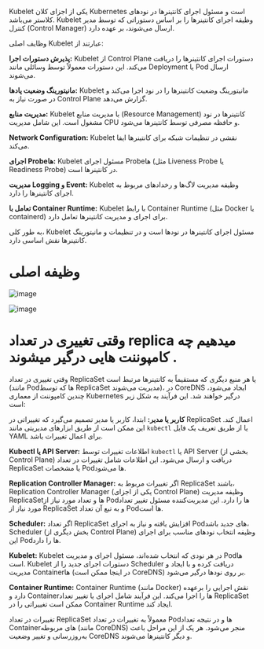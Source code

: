 Kubelet 
یکی از اجزای کلان Kubernetes است و مسئول اجرای کانتینرها در نودهای کلاستر می‌باشد. Kubelet وظیفه اجرای کانتینرها را بر اساس دستوراتی که توسط مدیر کنترل (Control Manager) ارسال می‌شوند، بر عهده دارد. 

وظایف اصلی Kubelet عبارتند از:

**پذیرش دستورات اجرا:** Kubelet از Control Plane دستورات اجرای کانتینرها را دریافت می‌کند. این دستورات معمولاً توسط وسائلی مانند Deployment یا Pod ارسال می‌شوند.

**مانیتورینگ وضعیت پادها:** Kubelet مانیتورینگ وضعیت کانتینرها را در نود اجرا می‌کند و در صورت نیاز به Control Plane گزارش می‌دهد.

**مدیریت منابع:** Kubelet با مدیریت منابع (Resource Management) کانتینرها در نود مشغول است. این شامل مدیریت CPU و حافظه مصرفی توسط کانتینرها می‌شود.

**Network Configuration:** Kubelet نقشی در تنظیمات شبکه برای کانتینرها ایفا می‌کند.

**اجرای Probe‌ها:** Kubelet مسئول اجرای Probe‌ها (مثل Liveness Probe یا Readiness Probe) در کانتینرها است.

**مدیریت Logging و Event:** Kubelet وظیفه مدیریت لاگ‌ها و رخدادهای مربوط به اجرای کانتینرها را دارد.

**تعامل با Container Runtime:** Kubelet با رابط Container Runtime (مثل Docker یا containerd) برای اجرای و مدیریت کانتینرها تعامل دارد.

به طور کلی، Kubelet مسئول اجرای کانتینرها در نودها است و در تنظیمات و مانیتورینگ کانتینرها نقش اساسی دارد.

# وظیفه اصلی 
![image](https://github.com/milad6745/Kubernetes/assets/113288076/17eb9344-1f31-48ab-b32b-01d3eb9679fa)

![image](https://github.com/milad6745/Kubernetes/assets/113288076/26e10756-ab17-434f-b180-0f052fb5244c)

# وقتی تغییری در تعداد replica میدهیم چه کامپوننت هایی درگیر میشوند .

وقتی تغییری در تعداد ReplicaSet یا هر منبع دیگری که مستقیماً به کانتینرها مرتبط است (مانند Podها که توسط ReplicaSet مدیریت می‌شوند)، در CoreDNS ایجاد می‌شود، چندین کامپوننت از معماری Kubernetes درگیر خواهند شد. این فرآیند به شکل زیر است:

**کاربر یا مدیر:** ابتدا، کاربر یا مدیر تصمیم می‌گیرد که تغییراتی در ReplicaSet اعمال کند. این ممکن است از طریق ابزارهای مدیریتی مانند `kubectl` یا از طریق تعریف یک فایل YAML برای اعمال تغییرات باشد.

**Kubectl یا API Server:** اطلاعات تغییرات توسط `kubectl` یا API Server (بخشی از Control Plane) دریافت و ارسال می‌شود. این اطلاعات شامل تغییرات در تعداد ReplicaSet یا مشخصات Podها می‌شود.

**Replication Controller Manager:** اگر تغییرات مربوط به ReplicaSet باشند، Replication Controller Manager (یکی از اجزای Control Plane) وظیفه مدیریت ReplicaSetها و تعداد مورد نیاز از Podها را دارد. این مدیریت‌کننده مسئول تغییر تعداد مورد نیاز از ReplicaSet و به تبع آن تعداد Podها است.

**Scheduler:** اگر تعداد ReplicaSet افزایش یافته و نیاز به اجرای Podهای جدید باشد، Scheduler (بخش دیگری از Control Plane) وظیفه انتخاب نودهای مناسب برای اجرای این Podها را دارد.

**Kubelet:** Kubelet در هر نودی که انتخاب شده‌اند، مسئول اجرای و مدیریت Podها است. Kubelet دستورات اجرای جدید را از Scheduler دریافت کرده و با ایجاد و مدیریت Containerها (در اینجا ممکن است CoreDNS) بر روی نودها درگیر می‌شود.

**Container Runtime:** Container Runtime (مانند Docker) نقش اجرایی را برعهده دارد و Containerها را اجرا می‌کند. این فرآیند شامل اجرای یا تغییر تعداد ReplicaSet ممکن است تغییراتی را در Container Runtime ایجاد کند.

تغییرات در تعداد ReplicaSet معمولاً به تغییرات در تعداد Podها و در نتیجه تعداد Containerهای مربوطه (مانند CoreDNS) منجر می‌شود. هر یک از این مراحل باعث به‌روزرسانی و تغییر وضعیت CoreDNS و دیگر کانتینرها می‌شوند.
